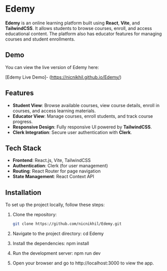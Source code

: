 # Edemy

**Edemy** is an online learning platform built using **React**, **Vite**, and **TailwindCSS**. It allows students to browse courses, enroll, and access educational content. The platform also has educator features for managing courses and student enrollments.

## Demo

You can view the live version of Edemy here:

[Edemy Live Demo]- (https://nicnikhil.github.io/Edemy/)

## Features

- **Student View**: Browse available courses, view course details, enroll in courses, and access learning materials.
- **Educator View**: Manage courses, enroll students, and track course progress.
- **Responsive Design**: Fully responsive UI powered by **TailwindCSS**.
- **Clerk Integration**: Secure user authentication with **Clerk**.

## Tech Stack

- **Frontend**: React.js, Vite, TailwindCSS
- **Authentication**: Clerk (for user management)
- **Routing**: React Router for page navigation
- **State Management**: React Context API

## Installation

To set up the project locally, follow these steps:

1. Clone the repository:

   ```bash
   git clone https://github.com/nicnikhil/Edemy.git

2. Navigate to the project directory:
   cd Edemy
   
3. Install the dependencies:
   npm install

4. Run the development server:
   npm run dev

5. Open your browser and go to http://localhost:3000 to view the app.
